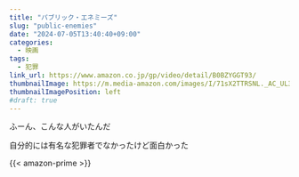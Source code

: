 ```yaml
---
title: "パブリック・エネミーズ"
slug: "public-enemies"
date: "2024-07-05T13:40:40+09:00"
categories:
  - 映画
tags:
  - 犯罪
link_url: https://www.amazon.co.jp/gp/video/detail/B0BZYGGT93/
thumbnailImage: https://m.media-amazon.com/images/I/71sX2TTRSNL._AC_UL320_.jpg
thumbnailImagePosition: left
#draft: true
---
```

ふーん、こんな人がいたんだ
<!--more-->
自分的には有名な犯罪者でなかったけど面白かった

{{< amazon-prime >}}
